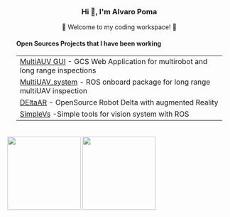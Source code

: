 <div align="center" style=" background-size: cover; background-position: center; padding: 20px;">
    <h3>Hi 👋, I'm <a > Alvaro Poma </a></h3>

  <p>🌟 Welcome to my coding workspace! 🌟</p>
  <h4 align="left">Open Sources Projects that  I have been working </h4>
<table align="center">
        <tr>
            <td><a href="https://github.com/alvcaballero/multiuav_gui">MultiAUV GUI</a> -  GCS Web Application for multirobot and long range inspections </td>
        </tr>
        <tr>
            <td><a href="https://github.com/alvcaballero/multiUAV_system">MultiUAV_system</a> - ROS onboard package for long range multiUAV inspection</td>
        </tr>
        <tr>
            <td><a href="https://github.com/arpoma16/DEltaAR">DEltaAR</a> - OpenSource Robot Delta with augmented Reality</td>
        </tr>
        <tr>
            <td><a href="https://github.com/miggilcas/simple_vs">SimpleVs</a> -Simple tools for vision system with ROS</td>
        </tr>
    </table>

 
</div>

<span>
<img src="https://github-readme-stats-git-masterrstaa-rickstaa.vercel.app/api?username=arpoma16" height="165">
<img src="https://github-readme-stats.vercel.app/api/top-langs/?username=arpoma16&layout=compact" height="165">

</span>
